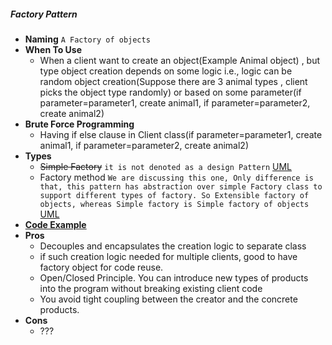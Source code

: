 ##### Factory Pattern
- **Naming** `A Factory of objects`
- **When To Use**
    - When a client want to create an object(Example Animal object) , but type object creation depends on some logic i.e., logic can be random object creation(Suppose there are 3 animal types , client picks the object type randomly) or based on some parameter(if parameter=parameter1, create animal1, if parameter=parameter2, create animal2) 
- **Brute Force Programming**
    - Having if else clause in Client class(if parameter=parameter1, create animal1, if parameter=parameter2, create animal2)
- **Types**
    - ~~Simple Factory~~ `it is not denoted as a design Pattern` [UML](./SimpleFactoryUML.puml)
    - Factory method `We are discussing this one, Only difference is that, this pattern has abstraction over simple Factory class to support different types of factory. So Extensible factory of objects, whereas Simple factory is Simple factory of objects` [UML](./FactoryMethodUML.puml)
- [**Code Example**](https://www.tutorialspoint.com/design_pattern/factory_pattern.htm)
- **Pros**
    - Decouples and encapsulates the creation logic to separate class
    - if such creation logic needed for multiple clients, good to have factory object for code reuse.
    - Open/Closed Principle. You can introduce new types of products into the program without breaking existing client code
    - You avoid tight coupling between the creator and the concrete products.
- **Cons**
    - ???
